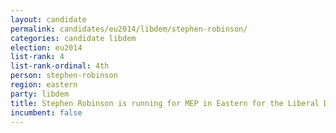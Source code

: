 ```yaml
---
layout: candidate
permalink: candidates/eu2014/libdem/stephen-robinson/
categories: candidate libdem
election: eu2014
list-rank: 4
list-rank-ordinal: 4th
person: stephen-robinson
region: eastern
party: libdem
title: Stephen Robinson is running for MEP in Eastern for the Liberal Democrats
incumbent: false
---
```

